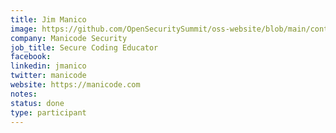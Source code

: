 ```yaml
---
title: Jim Manico
image: https://github.com/OpenSecuritySummit/oss-website/blob/main/content/participant/images/jim.jpg?raw=true
company: Manicode Security
job_title: Secure Coding Educator
facebook:
linkedin: jmanico
twitter: manicode
website: https://manicode.com
notes:
status: done
type: participant
---
```


<!-- put more details about participant here -->
